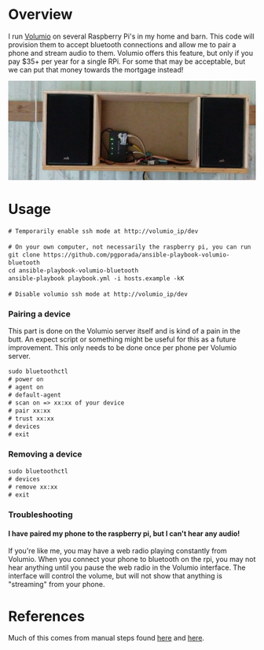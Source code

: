 # Overview
I run [Volumio](https://volumio.org/) on several Raspberry Pi's in my home and barn. This code will provision them to accept bluetooth connections and allow me to pair a phone and stream audio to them. Volumio offers this feature, but only if you pay $35+ per year for a single RPi. For some that may be acceptable, but we can put that money towards the mortgage instead!

![](imgs/radio.png)

# Usage

    # Temporarily enable ssh mode at http://volumio_ip/dev

    # On your own computer, not necessarily the raspberry pi, you can run
    git clone https://github.com/pgporada/ansible-playbook-volumio-bluetooth
    cd ansible-playbook-volumio-bluetooth
    ansible-playbook playbook.yml -i hosts.example -kK

    # Disable volumio ssh mode at http://volumio_ip/dev

### Pairing a device
This part is done on the Volumio server itself and is kind of a pain in the butt. An expect script or something might be useful for this as a future improvement. This only needs to be done once per phone per Volumio server.

    sudo bluetoothctl
    # power on
    # agent on
    # default-agent
    # scan on => xx:xx of your device
    # pair xx:xx
    # trust xx:xx
    # devices
    # exit

### Removing a device

    sudo bluetoothctl
    # devices
    # remove xx:xx
    # exit

### Troubleshooting

#### I have paired my phone to the raspberry pi, but I can't hear any audio!
If you're like me, you may have a web radio playing constantly from Volumio. When you connect your phone to bluetooth on the rpi, you may not hear anything until you pause the web radio in the Volumio interface. The interface will control the volume, but will not show that anything is "streaming" from your phone.

# References
Much of this comes from manual steps found [here](https://forum.volumio.org/volumio-bluetooth-receiver-t8937.html) and [here](https://www.raspberrypi.org/forums/viewtopic.php?f=38&t=247892).
